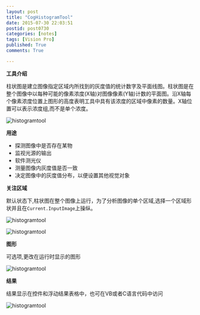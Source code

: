 ```yaml
---
layout: post
title: "CogHistogramTool"
date: 2015-07-30 22:03:51
postid: post0730
categories: [notes]
tags: [Vision Pro]
published: True
comments: True

---
```


**工具介绍**

柱状图是建立图像指定区域内所找到的灰度值的统计数字及平面线图。柱状图是在整个图像中以每种可能的像素浓度(X轴)对图像像素(Y轴)计数的平面图。沿X轴每个像素浓度位置上图形的高度表明工具中具有该浓度的区域中像素的数量。X轴位置可以表示浓度组,而不是单个浓度。

<!--more-->

![histogramtool](http://i3.tietuku.com/7b4070b9511c7042.png)

**用途**

- 探测图像中是否存在某物
- 监视光源的输出
- 软件测光仪
- 测量图像内灰度值是否一致
- 决定图像中的灰度值分布，以便设置其他视觉对象

**关注区域**

默认状态下,柱状图在整个图像上运行，为了分析图像的单个区域,选择一个区域形状并且在`Current.InputImage`上操纵。

![histogramtool](http://i3.tietuku.com/4723e6073556085f.png)

![histogramtool](http://i3.tietuku.com/27efde479297c198.png)

**图形**

可选项,更改在运行时显示的图形

![histogramtool](http://i3.tietuku.com/64e51f4d3a22906c.png)

**结果**

结果显示在控件和浮动结果表格中，也可在VB或者C语言代码中访问

![histogramtool](http://i3.tietuku.com/aefd9d296c213fe9.png)
